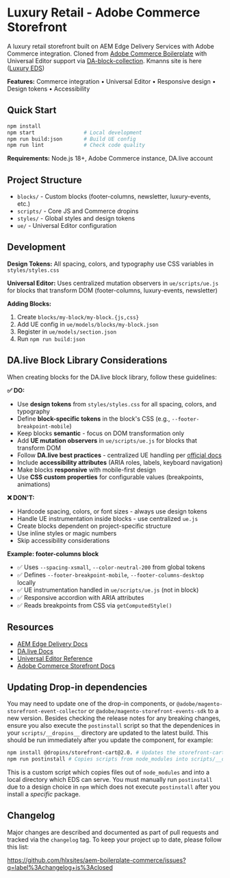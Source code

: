 # Luxury Retail - Adobe Commerce Storefront

A luxury retail storefront built on AEM Edge Delivery Services with Adobe Commerce integration. Cloned from [Adobe Commerce Boilerplate](https://github.com/adobe/aem-boilerplate-commerce) with Universal Editor support via [DA-block-collection](https://github.com/aemsites/da-block-collection). Kmanns site is here ([Luxury EDS](https://main--luxuryretail-eds--kmanns.aem.live))

**Features:** Commerce integration • Universal Editor • Responsive design • Design tokens • Accessibility

## Quick Start

```bash
npm install
npm start                # Local development
npm run build:json       # Build UE config
npm run lint             # Check code quality
```

**Requirements:** Node.js 18+, Adobe Commerce instance, DA.live account

## Project Structure

- `blocks/` - Custom blocks (footer-columns, newsletter, luxury-events, etc.)
- `scripts/` - Core JS and Commerce dropins
- `styles/` - Global styles and design tokens
- `ue/` - Universal Editor configuration

## Development

**Design Tokens:** All spacing, colors, and typography use CSS variables in `styles/styles.css`

**Universal Editor:** Uses centralized mutation observers in `ue/scripts/ue.js` for blocks that transform DOM (footer-columns, luxury-events, newsletter)

**Adding Blocks:**
1. Create `blocks/my-block/my-block.{js,css}`
2. Add UE config in `ue/models/blocks/my-block.json`
3. Register in `ue/models/section.json`
4. Run `npm run build:json`

## DA.live Block Library Considerations

When creating blocks for the DA.live block library, follow these guidelines:

**✅ DO:**
- Use **design tokens** from `styles/styles.css` for all spacing, colors, and typography
- Define **block-specific tokens** in the block's CSS (e.g., `--footer-breakpoint-mobile`)
- Keep blocks **semantic** - focus on DOM transformation only
- Add **UE mutation observers** in `ue/scripts/ue.js` for blocks that transform DOM
- Follow **DA.live best practices** - centralized UE handling per [official docs](https://docs.da.live/developers/reference/universal-editor)
- Include **accessibility attributes** (ARIA roles, labels, keyboard navigation)
- Make blocks **responsive** with mobile-first design
- Use **CSS custom properties** for configurable values (breakpoints, animations)

**❌ DON'T:**
- Hardcode spacing, colors, or font sizes - always use design tokens
- Handle UE instrumentation inside blocks - use centralized `ue.js`
- Create blocks dependent on project-specific structure
- Use inline styles or magic numbers
- Skip accessibility considerations

**Example: footer-columns block**
- ✅ Uses `--spacing-xsmall`, `--color-neutral-200` from global tokens
- ✅ Defines `--footer-breakpoint-mobile`, `--footer-columns-desktop` locally
- ✅ UE instrumentation handled in `ue/scripts/ue.js` (not in block)
- ✅ Responsive accordion with ARIA attributes
- ✅ Reads breakpoints from CSS via `getComputedStyle()`

## Resources

- [AEM Edge Delivery Docs](https://www.aem.live/docs/)
- [DA.live Docs](https://docs.da.live/)
- [Universal Editor Reference](https://docs.da.live/developers/reference/universal-editor)
- [Adobe Commerce Storefront Docs](https://experienceleague.adobe.com/developer/commerce/storefront/)

## Updating Drop-in dependencies

You may need to update one of the drop-in components, or `@adobe/magento-storefront-event-collector` or `@adobe/magento-storefront-events-sdk` to a new version. Besides checking the release notes for any breaking changes, ensure you also execute the `postinstall` script so that the dependenices in your `scripts/__dropins__` directory are updated to the latest build. This should be run immediately after you update the component, for example:

```bash
npm install @dropins/storefront-cart@2.0. # Updates the storefront-cart dependency in node_modules/
npm run postinstall # Copies scripts from node_modules into scripts/__dropins__
```

This is a custom script which copies files out of `node_modules` and into a local directory which EDS can serve. You must manually run `postinstall` due to a design choice in `npm` which does not execute `postinstall` after you install a _specific_ package.

## Changelog

Major changes are described and documented as part of pull requests and tracked via the `changelog` tag. To keep your project up to date, please follow this list:

<https://github.com/hlxsites/aem-boilerplate-commerce/issues?q=label%3Achangelog+is%3Aclosed>
